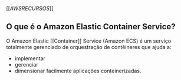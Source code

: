 [[_AWSRECURSOS_]]
## O que é o Amazon Elastic Container Service?

O Amazon Elastic [[Container]] Service (Amazon ECS) é um serviço totalmente gerenciado de orquestração de contêineres que ajuda a: 
- implementar
- gerenciar
- dimensionar 
facilmente aplicações conteinerizadas.
